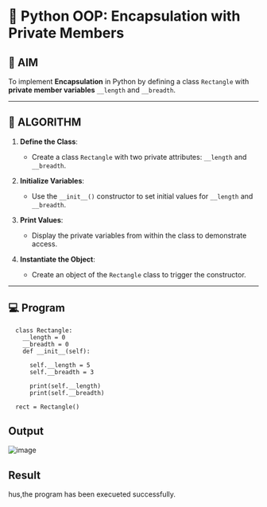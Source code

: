 # 🐍 Python OOP: Encapsulation with Private Members

## 🎯 AIM

To implement **Encapsulation** in Python by defining a class `Rectangle` with **private member variables** `__length` and `__breadth`.

---

## 🧠 ALGORITHM

1. **Define the Class**:
   - Create a class `Rectangle` with two private attributes: `__length` and `__breadth`.

2. **Initialize Variables**:
   - Use the `__init__()` constructor to set initial values for `__length` and `__breadth`.

3. **Print Values**:
   - Display the private variables from within the class to demonstrate access.

4. **Instantiate the Object**:
   - Create an object of the `Rectangle` class to trigger the constructor.

---

## 💻 Program
```
  class Rectangle:
    __length = 0 
    __breadth = 0
    def __init__(self):
  
      self.__length = 5
      self.__breadth = 3
      
      print(self.__length)
      print(self.__breadth)
   
  rect = Rectangle()
```

## Output

![image](https://github.com/user-attachments/assets/20ddd300-b0c6-49b7-b028-5986c185a941)

## Result
hus,the program has been execueted successfully.
